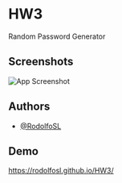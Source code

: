 # HW3

Random Password Generator



## Screenshots

![App Screenshot](https://bootcampspot.instructure.com/courses/3582/files/2666435/preview)


## Authors

- [@RodolfoSL](https://github.com/RodolfoSL)


## Demo

https://rodolfosl.github.io/HW3/

